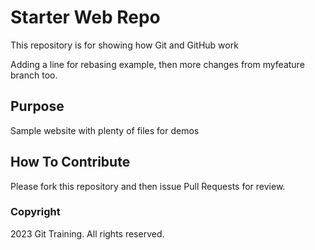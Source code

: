 # Starter Web Repo

This repository is for showing how Git and GitHub work

Adding a line for rebasing example, then more changes from myfeature branch too.

## Purpose

Sample website with plenty of files for demos

## How To Contribute

Please fork this repository and then issue Pull Requests for review.

### Copyright

2023 Git Training. All rights reserved.
